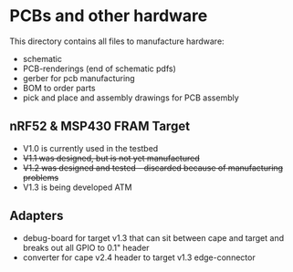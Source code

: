 # PCBs and other hardware

This directory contains all files to manufacture hardware:

- schematic
- PCB-renderings (end of schematic pdfs)
- gerber for pcb manufacturing
- BOM to order parts
- pick and place and assembly drawings for PCB assembly

## nRF52 & MSP430 FRAM Target

- V1.0 is currently used in the testbed
- ~~V1.1 was designed, but is not yet manufactured~~
- ~~V1.2 was designed and tested - discarded because of manufacturing problems~~
- V1.3 is being developed ATM

## Adapters

- debug-board for target v1.3 that can sit between cape and target and breaks out all GPIO to 0.1" header
- converter for cape v2.4 header to target v1.3 edge-connector
